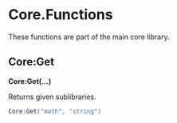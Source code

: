 # Core.Functions
These functions are part of the main core library.


## Core:Get
**Core:Get(_..._)**

Returns given sublibraries.

```lua
Core:Get("math", "string")
```

